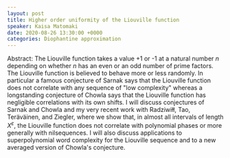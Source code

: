 ```yaml
---
layout: post
title: Higher order uniformity of the Liouville function
speaker: Kaisa Matomaki
date: 2020-08-26 13:30:00 +0000
categories: Diophantine approximation
---
```


Abstract: The Liouville function takes a value +1 or -1 at a natural number $n$ depending on whether $n$ has an even or an odd number of prime factors. The Liouville function is believed to behave more or less randomly. In particular a famous conjecture of Sarnak says that the Liouville function does not correlate with any sequence of "low complexity" whereas a longstanding conjecture of Chowla says that the Liouville function has negligible correlations with its own shifts.
I will discuss conjectures of Sarnak and Chowla and my very recent work with Radziwiłł, Tao, Teräväinen, and Ziegler, where we show that, in almost all intervals of length $X^\varepsilon$, the Liouville function does not correlate with polynomial phases or more generally with nilsequences. I will also discuss applications to superpolynomial word complexity for the Liouville sequence and to a new averaged version of Chowla's conjecture.